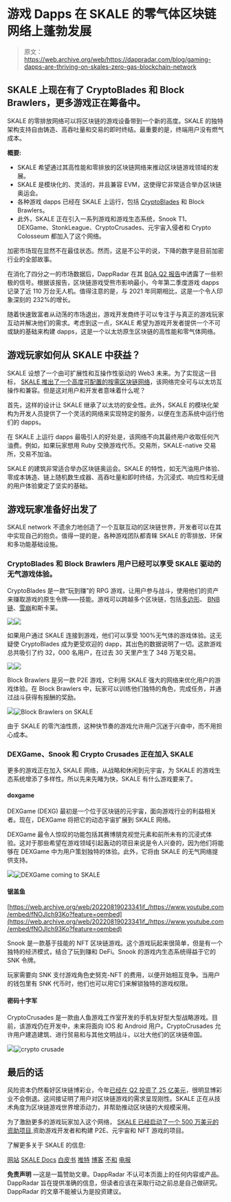 # 游戏 Dapps 在 SKALE 的零气体区块链网络上蓬勃发展

> 原文：<https://web.archive.org/web/https://dappradar.com/blog/gaming-dapps-are-thriving-on-skales-zero-gas-blockchain-network>

## SKALE 上现在有了 CryptoBlades 和 Block Brawlers，更多游戏正在筹备中。

SKALE 的零排放网络可以将区块链的游戏设备带到一个新的高度。SKALE 的独特架构支持自由铸造、高吞吐量和交易的即时终结。最重要的是，终端用户没有燃气成本。

**概要:**

*   SKALE 希望通过其高性能和零排放的区块链网络来推动区块链游戏领域的发展。
*   SKALE 是模块化的、灵活的，并且兼容 EVM，这使得它非常适合举办区块链奥运会。
*   各种游戏 dapps 已经在 SKALE 上运行，包括 [CryptoBlades](https://web.archive.org/web/20220819023341/https://dappradar.com/multichain/games/cryptoblades) 和 Block Brawlers。
*   此外，SKALE 正在引入一系列游戏和游戏生态系统，Snook T1、DEXGame、StonkLeague、CryptoCrusades、元宇宙入侵者和 Crypto Colosseum 都加入了这个网络。

加密市场现在显然不在最佳状态。然而，这是不公平的说，下降的数字是目前加密行业的全部故事。

在消化了四分之一的市场数据后，DappRadar 在其 [BGA Q2 报告](https://web.archive.org/web/20220819023341/https://dappradar.com/blog/dappradar-x-bga-games-report-q2-2022)中透露了一些积极的信号。根据该报告，区块链游戏受熊市影响最小，今年第二季度游戏 dapps 记录了近 110 万台无人机。值得注意的是，与 2021 年同期相比，这是一个令人印象深刻的 232%的增长。

随着快速致富者从动荡的市场退出，游戏开发商终于可以专注于与真正的游戏玩家互动并解决他们的需求。考虑到这一点，SKALE 希望为游戏开发者提供一个不可或缺的基础来构建 dapps，这是一个以太坊原生区块链的高性能和零气体网络。

## 游戏玩家如何从 SKALE 中获益？

SKALE 设想了一个由可扩展性和互操作性驱动的 Web3 未来。为了实现这一目标， [SKALE 推出了一个高度可配置的按需区块链网络](/web/20220819023341/https://dappradar.com/blog/how-skales-hybrid-modular-layer-1-stands-out-as-a-blockchain-scalability-solution/)，该网络完全可与以太坊互操作和兼容。但是这对用户和开发者意味着什么呢？

首先，这样的设计让 SKALE 继承了以太坊的安全性。此外，SKALE 的模块化架构为开发人员提供了一个灵活的网络来实现特定的服务，以便在生态系统中运行他们的 dapps。

在 SKALE 上运行 dapps 最吸引人的好处是，该网络不向其最终用户收取任何汽油费。例如，如果玩家想用 Ruby 交换游戏代币。交易所，SKALE-native 交易所，交易不加油。

SKALE 的建筑非常适合举办区块链奥运会。SKALE 的特性，如无汽油用户体验、零成本铸造、链上随机数生成器、高吞吐量和即时终结，为沉浸式、响应性和无缝的用户体验奠定了坚实的基础。

## 游戏玩家准备好出发了

SKALE network 不遗余力地创造了一个互联互动的区块链世界，开发者可以在其中实现自己的抱负。值得一提的是，各种游戏团队都青睐 SKALE 的零排放、环保和多功能基础设施。

### CryptoBlades 和 Block Brawlers 用户已经可以享受 SKALE 驱动的无气游戏体验。

CryptoBlades 是一款“玩到赚”的 RPG 游戏，让用户参与战斗，使用他们的资产来赚取游戏的原生令牌——技能。游戏可以跨越多个区块链，包括[多边形](https://web.archive.org/web/20220819023341/https://dappradar.com/rankings/protocol/polygon/category/games)、 [BNB 链](https://web.archive.org/web/20220819023341/https://dappradar.com/rankings/protocol/binance-smart-chain/category/games)、[雪崩](https://web.archive.org/web/20220819023341/https://dappradar.com/rankings/protocol/avalanche/category/games)和斯卡莱。

![](img/19efcbfa5f5ecda213ed104e392b46f6.png)![](img/f172fbc647ce427f8f679d2c2b2e5fde.png)

如果用户通过 SKALE 连接到游戏，他们可以享受 100%无气体的游戏体验。这无疑使 CryptoBlades 成为更受欢迎的 dapp，其出色的数据说明了一切。这款游戏总共吸引了约 32，000 名用户，在过去 30 天里产生了 348 万笔交易。

![](img/9a4e5cf2d34761968fb27249f49eebf7.png)![](img/197a380a7e6eb15fded0aff7799517e4.png)

Block Brawlers 是另一款 P2E 游戏，它利用 SKALE 强大的网络来优化用户的游戏体验。在 Block Brawlers 中，玩家可以训练他们独特的角色，完成任务，并通过战斗获得有报酬的奖励。

![](img/371a384265c20881cf5c23411d210f25.png)![Block Brawlers on SKALE](img/90b1c224d6acb01903ff9fe618ff1ac0.png)

由于 SKALE 的零汽油性质，这种快节奏的游戏允许用户沉迷于兴奋中，而不用担心成本。

### DEXGame、Snook 和 Crypto Crusades 正在加入 SKALE

更多的游戏正在加入 SKALE 网络，从战略和休闲到元宇宙，为 SKALE 的游戏生态系统增添了多样性。所以先来先睹为快，SKALE 有什么游戏要来了。

#### doxgame

DEXGame (DEXG) 最初是一个位于区块链的元宇宙，面向游戏行业的利益相关者。现在，DEXGame 将把它的动态宇宙扩展到 SKALE 网络。

DEXGame 最令人惊叹的功能包括其赛博朋克视觉元素和前所未有的沉浸式体验。这对于那些希望在游戏领域引起轰动的项目来说是令人兴奋的，因为他们将能够在 DEXGame 中为用户策划独特的体验。此外，它将由 SKALE 的无气网络提供支持。

![](img/3016c9a72ca6fda9e3748551cd66a941.png)![DEXGame coming to SKALE](img/acfd1ce6480b40cdcdea073fe05fe1a1.png)

#### 锯盖鱼

[https://web.archive.org/web/20220819023341if_/https://www.youtube.com/embed/fNOJlch93Ko?feature=oembed](https://web.archive.org/web/20220819023341if_/https://www.youtube.com/embed/fNOJlch93Ko?feature=oembed)

Snook 是一款基于技能的 NFT 区块链游戏。这个游戏玩起来很简单，但是有一个独特的经济模式，结合了玩到赚和 DeFi。Snook 的游戏内生态系统得益于它的 SNK 令牌。

玩家需要向 SNK 支付游戏角色史努克-NFT 的费用，以便开始相互竞争。当用户的钱包里有 SNK 代币时，他们也可以用它们来解锁独特的游戏权限。

#### 密码十字军

CryptoCrusades 是一款由人鱼游戏工作室开发的手机友好型大型战略游戏。目前，该游戏仍在开发中，未来将面向 IOS 和 Android 用户。CryptoCrusades 允许用户建造建筑、进行贸易和与其他文明战斗，以壮大他们的区块链帝国。

![](img/ce5f118c040e56b00b4523a8749bc05b.png)![crypto crusade](img/2c4ac29282ae5878dccbacd96f09c87c.png)

## 最后的话

风险资本仍然看好区块链博彩业，今年[已经在 Q2 投资了 25 亿美元](https://web.archive.org/web/20220819023341/https://dappradar.com/blog/dappradar-x-bga-games-report-q2-2022)，很明显博彩业不会倒退。这间接证明了用户对区块链游戏的需求呈现刚性。SKALE 正在从技术角度为区块链游戏世界增添动力，并帮助推动区块链的大规模采用。

为了激励更多的游戏玩家加入这个网络， [SKALE 已经启动了一个 500 万美元的资助项目](https://web.archive.org/web/20220819023341/https://p2e.skale.network/mp),资助游戏开发者和构建 P2E、元宇宙和 NFT 游戏的项目。

了解更多关于 SKALE 的信息:

[网站](https://web.archive.org/web/20220819023341/https://skale.space/) [SKALE Docs](https://web.archive.org/web/20220819023341/https://docs.skale.network/develop/) [白皮书](https://web.archive.org/web/20220819023341/https://skale.space/whitepaper) [推特](https://web.archive.org/web/20220819023341/https://twitter.com/SkaleNetwork?ref_src=twsrc%5Egoogle%7Ctwcamp%5Eserp%7Ctwgr%5Eauthor) [博客](https://web.archive.org/web/20220819023341/https://skale.network/blog) [不和](https://web.archive.org/web/20220819023341/https://discord.com/invite/gM5XBy6)
[电报](https://web.archive.org/web/20220819023341/https://t.me/skaleofficial)

**免责声明** —这是一篇赞助文章。DappRadar 不认可本页面上的任何内容或产品。DappRadar 旨在提供准确的信息，但读者应该在采取行动之前总是自己做研究。DappRadar 的文章不能被认为是投资建议。